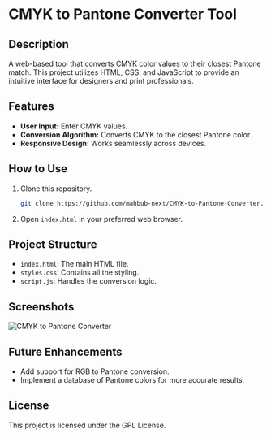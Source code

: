 # CMYK to Pantone Converter Tool

## Description
A web-based tool that converts CMYK color values to their closest Pantone match. This project utilizes HTML, CSS, and JavaScript to provide an intuitive interface for designers and print professionals.

## Features
- **User Input:** Enter CMYK values.
- **Conversion Algorithm:** Converts CMYK to the closest Pantone color.
- **Responsive Design:** Works seamlessly across devices.

## How to Use
1. Clone this repository.
    ```bash
    git clone https://github.com/mahbub-next/CMYK-to-Pantone-Converter.git
    ```
2. Open `index.html` in your preferred web browser.

## Project Structure
- `index.html`: The main HTML file.
- `styles.css`: Contains all the styling.
- `script.js`: Handles the conversion logic.

## Screenshots
![CMYK to Pantone Converter](screenshots/converter.png)

## Future Enhancements
- Add support for RGB to Pantone conversion.
- Implement a database of Pantone colors for more accurate results.

## License
This project is licensed under the GPL License.

